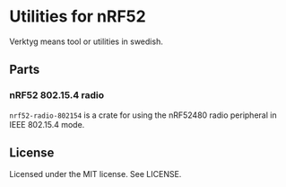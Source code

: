 # Utilities for nRF52

Verktyg means tool or utilities in swedish.

## Parts

### nRF52 802.15.4 radio

`nrf52-radio-802154` is a crate for using the nRF52480 radio peripheral in
IEEE 802.15.4 mode.

## License

Licensed under the MIT license. See LICENSE.
